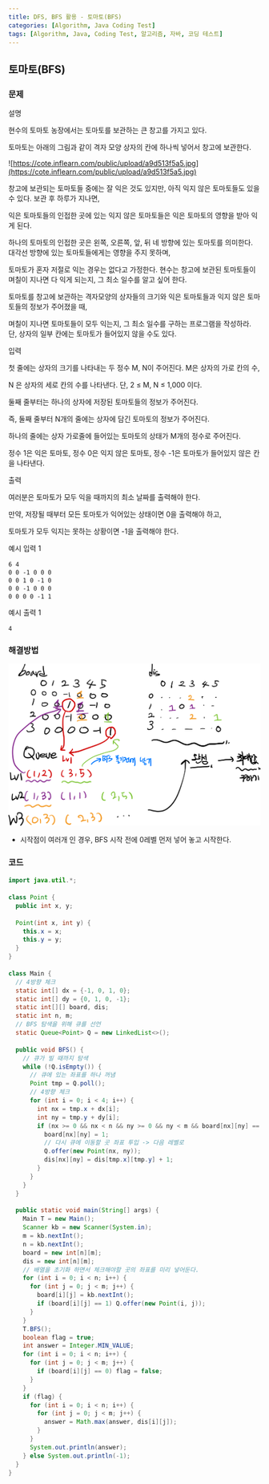 ```yaml
---
title: DFS, BFS 활용 - 토마토(BFS)
categories: [Algorithm, Java Coding Test]
tags: [Algorithm, Java, Coding Test, 알고리즘, 자바, 코딩 테스트]
---
```


## 토마토(BFS)


### 문제

설명

현수의 토마토 농장에서는 토마토를 보관하는 큰 창고를 가지고 있다.

토마토는 아래의 그림과 같이 격자 모양 상자의 칸에 하나씩 넣어서 창고에 보관한다.

![https://cote.inflearn.com/public/upload/a9d513f5a5.jpg](https://cote.inflearn.com/public/upload/a9d513f5a5.jpg)

창고에 보관되는 토마토들 중에는 잘 익은 것도 있지만, 아직 익지 않은 토마토들도 있을 수 있다. 보관 후 하루가 지나면,

익은 토마토들의 인접한 곳에 있는 익지 않은 토마토들은 익은 토마토의 영향을 받아 익게 된다.

하나의 토마토의 인접한 곳은 왼쪽, 오른쪽, 앞, 뒤 네 방향에 있는 토마토를 의미한다. 대각선 방향에 있는 토마토들에게는 영향을 주지 못하며,

토마토가 혼자 저절로 익는 경우는 없다고 가정한다. 현수는 창고에 보관된 토마토들이 며칠이 지나면 다 익게 되는지, 그 최소 일수를 알고 싶어 한다.

토마토를 창고에 보관하는 격자모양의 상자들의 크기와 익은 토마토들과 익지 않은 토마토들의 정보가 주어졌을 때,

며칠이 지나면 토마토들이 모두 익는지, 그 최소 일수를 구하는 프로그램을 작성하라. 단, 상자의 일부 칸에는 토마토가 들어있지 않을 수도 있다.

입력

첫 줄에는 상자의 크기를 나타내는 두 정수 M, N이 주어진다. M은 상자의 가로 칸의 수,

N 은 상자의 세로 칸의 수를 나타낸다. 단, 2 ≤ M, N ≤ 1,000 이다.

둘째 줄부터는 하나의 상자에 저장된 토마토들의 정보가 주어진다.

즉, 둘째 줄부터 N개의 줄에는 상자에 담긴 토마토의 정보가 주어진다.

하나의 줄에는 상자 가로줄에 들어있는 토마토의 상태가 M개의 정수로 주어진다.

정수 1은 익은 토마토, 정수 0은 익지 않은 토마토, 정수 -1은 토마토가 들어있지 않은 칸을 나타낸다.

출력

여러분은 토마토가 모두 익을 때까지의 최소 날짜를 출력해야 한다.

만약, 저장될 때부터 모든 토마토가 익어있는 상태이면 0을 출력해야 하고,

토마토가 모두 익지는 못하는 상황이면 -1을 출력해야 한다.

예시 입력 1

```
6 4
0 0 -1 0 0 0
0 0 1 0 -1 0
0 0 -1 0 0 0
0 0 0 0 -1 1

```

예시 출력 1

```
4
```

### 해결방법

![79.png](/assets/img/Algorithm/79.png)

- 시작점이 여러개 인 경우, BFS 시작 전에 0레벨 먼저 넣어 놓고 시작한다.

### 코드

```java
import java.util.*;

class Point {
  public int x, y;

  Point(int x, int y) {
    this.x = x;
    this.y = y;
  }
}

class Main {
  // 4방향 체크 
  static int[] dx = {-1, 0, 1, 0};
  static int[] dy = {0, 1, 0, -1};
  static int[][] board, dis;
  static int n, m;
  // BFS 탐색을 위해 큐를 선언
  static Queue<Point> Q = new LinkedList<>();

  public void BFS() {
    // 큐가 빌 때까지 탐색
    while (!Q.isEmpty()) {
      // 큐에 있는 좌표를 하나 꺼냄 
      Point tmp = Q.poll();
      // 4방향 체크
      for (int i = 0; i < 4; i++) {
        int nx = tmp.x + dx[i];
        int ny = tmp.y + dy[i];
        if (nx >= 0 && nx < n && ny >= 0 && ny < m && board[nx][ny] == 0) {
          board[nx][ny] = 1;
          // 다시 큐에 이동할 곳 좌표 투입 -> 다음 레벨로
          Q.offer(new Point(nx, ny));
          dis[nx][ny] = dis[tmp.x][tmp.y] + 1;
        }
      }
    }
  }

  public static void main(String[] args) {
    Main T = new Main();
    Scanner kb = new Scanner(System.in);
    m = kb.nextInt();
    n = kb.nextInt();
    board = new int[n][m];
    dis = new int[n][m];
    // 배열을 초기화 하면서 체크해야할 곳의 좌표를 미리 넣어둔다.
    for (int i = 0; i < n; i++) {
      for (int j = 0; j < m; j++) {
        board[i][j] = kb.nextInt();
        if (board[i][j] == 1) Q.offer(new Point(i, j));
      }
    }
    T.BFS();
    boolean flag = true;
    int answer = Integer.MIN_VALUE;
    for (int i = 0; i < n; i++) {
      for (int j = 0; j < m; j++) {
        if (board[i][j] == 0) flag = false;
      }
    }
    if (flag) {
      for (int i = 0; i < n; i++) {
        for (int j = 0; j < m; j++) {
          answer = Math.max(answer, dis[i][j]);
        }
      }
      System.out.println(answer);
    } else System.out.println(-1);
  }
}
```
